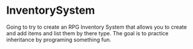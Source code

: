 # InventorySystem
Going to try to create an RPG Inventory System that allows you to create and add items and list them by there type. The goal is to practice inheritance by programing something fun.
